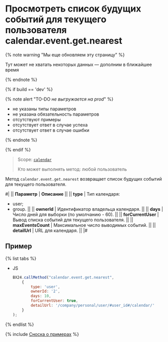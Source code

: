 # Просмотреть список будущих событий для текущего пользователя calendar.event.get.nearest

{% note warning "Мы еще обновляем эту страницу" %}

Тут может не хватать некоторых данных — дополним в ближайшее время

{% endnote %}

{% if build == 'dev' %}

{% note alert "TO-DO _не выгружается на prod_" %}

- не указаны типы параметров
- не указана обязательность параметров
- отсутствуют примеры
- отсутствует ответ в случае успеха
- отсутствует ответ в случае ошибки

{% endnote %}

{% endif %}

> Scope: [`calendar`](../scopes/permissions.md)
>
> Кто может выполнять метод: любой пользователь

Метод `calendar.event.get.nearest` возвращает список будущих событий для текущего пользователя.

#|
|| **Параметр** | **Описание** ||
|| **type** | Тип календаря: 
- user; 
- group. ||
|| **ownerId** | Идентификатор владельца календаря. ||
|| **days** | Число дней для выборки (по умолчанию - 60). ||
|| **forCurrentUser** | Вывод списка событий для текущего пользователя. ||
|| **maxEventsCount** | Максимальное число выводимых событий. ||
|| **detailUrl** | URL для календаря. ||
|#

## Пример

{% list tabs %}

- JS

    ```js
    BX24.callMethod("calendar.event.get.nearest",
        {
            type: 'user',
            ownerId: '2',
            days: 10,
            forCurrentUser: true,
            detailUrl: '/company/personal/user/#user_id#/calendar/'
        }
    );
    ```

{% endlist %}

{% include [Сноска о примерах](../../_includes/examples.md) %}